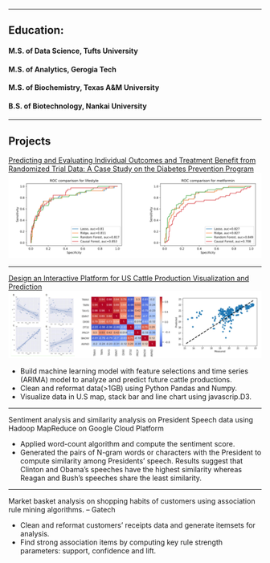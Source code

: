 <!-- ## Portfolio -->

---
## Education:
#### M.S. of Data Science, Tufts University
#### M.S. of Analytics, Gerogia Tech
#### M.S. of Biochemistry, Texas A&M University
#### B.S. of Biotechnology, Nankai University

---

## Projects 

[Predicting and Evaluating Individual Outcomes and Treatment Benefit from Randomized Trial Data: A Case Study on the Diabetes Prevention Program](/pdf/DPPAnalysisWithIndividualTreatmentEffect.pdf)
<br>
<img src="images/roc.png?raw=true"/>

---
[Design an Interactive Platform for US Cattle Production Visualization and Prediction](/pdf/final_poster.pdf)
<br>
<img src="images/cattle.png?raw=true"/>
<ul>
<li> Build machine learning model with feature selections and time series (ARIMA) model to analyze and predict future cattle productions. </li>
<li> Clean and reformat data(>1GB) using Python Pandas and Numpy. </li>
<li> Visualize data in U.S map, stack bar and line chart using javascrip.D3. </li>
</ul>

---
Sentiment analysis and similarity analysis on President Speech data using Hadoop MapReduce on Google Cloud Platform <!-- (/sample_page) -->
<!-- <img src="images/dummy_thumbnail.jpg?raw=true"/> -->
<ul>
<li> Applied word-count algorithm and compute the sentiment score. </li>
<li> Generated the pairs of N-gram words or characters with the President to compute similarity among Presidents’ speech. Results suggest that Clinton and Obama’s speeches have the highest similarity whereas Reagan and Bush’s speeches share the least similarity. </li>
</ul>

---
Market basket analysis on shopping habits of customers using association rule mining algorithms. – Gatech
<ul>
<li> Clean and reformat customers’ receipts data and generate itemsets for analysis. </li>
<li> Find strong association items by computing key rule strength parameters: support, confidence and lift. </li>
</ul>

<!--### Category Name 2

- [Project 1 Title](http://example.com/)
- [Project 2 Title](http://example.com/)
- [Project 3 Title](http://example.com/)
- [Project 4 Title](http://example.com/)
- [Project 5 Title](http://example.com/)


---




---
-->
<!-- <p style="font-size:11px">Page template forked from <a href="https://github.com/evanca/quick-portfolio">evanca</a></p> -->
<!-- Remove above link if you don't want to attibute -->
